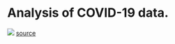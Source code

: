# Analysis of COVID-19 data.

![](./figs/*.tiff)
[source](https://www.wser.org/history-year-by-year/)
